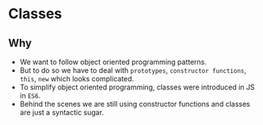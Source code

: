 # Classes 

## Why

- We want to follow object oriented programming patterns.
- But to do so we have to deal with `prototypes`, `constructor functions`, `this`, `new` which looks complicated.
- To simplify object oriented programming, classes were introduced in JS in `ES6`.
- Behind the scenes we are still using constructor functions and classes are just a syntactic sugar.
